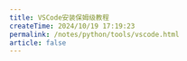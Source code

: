 ```yaml
---
title: VSCode安装保姆级教程
createTime: 2024/10/19 17:19:23
permalink: /notes/python/tools/vscode.html
article: false
---
```

